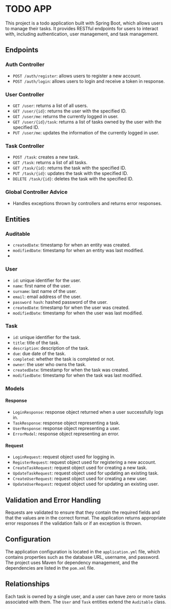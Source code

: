 
# TODO APP

This project is a todo application built with Spring Boot, which allows users to manage their tasks. It provides RESTful endpoints for users to interact with, including authentication, user management, and task management.

## Endpoints

### Auth Controller

-   `POST /auth/register`: allows users to register a new account.
-   `POST /auth/login`: allows users to login and receive a token in response.

### User Controller

-   `GET /user`: returns a list of all users.
-   `GET /user/{id}`: returns the user with the specified ID.
-   `GET /user/me`: returns the currently logged in user.
-   `GET /user/{id}/task`: returns a list of tasks owned by the user with the specified ID.
-   `PUT /user/me`: updates the information of the currently logged in user.

### Task Controller

-   `POST /task`: creates a new task.
-   `GET /task`: returns a list of all tasks.
-   `GET /task/{id}`: returns the task with the specified ID.
-   `PUT /task/{id}`: updates the task with the specified ID.
-   `DELETE /task/{id}`: deletes the task with the specified ID.

### Global Controller Advice

-   Handles exceptions thrown by controllers and returns error responses.

## Entities

### Auditable

-   `createdDate`: timestamp for when an entity was created.
-   `modifiedDate`: timestamp for when an entity was last modified.
- 
### User

-   `id`: unique identifier for the user.
-   `name`: first name of the user.
-   `surname`: last name of the user.
-   `email`: email address of the user.
-   `password hash`: hashed password of the user.
-   `createdDate`: timestamp for when the user was created.
-   `modifiedDate`: timestamp for when the user was last modified.

### Task

-   `id`: unique identifier for the task.
-   `title`: title of the task.
-   `description`: description of the task.
-   `due`: due date of the task.
-   `completed`: whether the task is completed or not.
-   `owner`: the user who owns the task.
-   `createdDate`: timestamp for when the task was created.
-   `modifiedDate`: timestamp for when the task was last modified.

### Models

#### Response

-   `LoginResponse`: response object returned when a user successfully logs in.
-   `TaskResponse`: response object representing a task.
-   `UserResponse`: response object representing a user.
-   `ErrorModel`: response object representing an error.

#### Request

-   `LoginRequest`: request object used for logging in.
-   `RegisterRequest`: request object used for registering a new account.
-   `CreateTaskRequest`: request object used for creating a new task.
-   `UpdateTaskRequest`: request object used for updating an existing task.
-   `CreateUserRequest`: request object used for creating a new user.
-   `UpdateUserRequest`: request object used for updating an existing user.

## Validation and Error Handling

Requests are validated to ensure that they contain the required fields and that the values are in the correct format. The application returns appropriate error responses if the validation fails or if an exception is thrown.

## Configuration

The application configuration is located in the `application.yml` file, which contains properties such as the database URL, username, and password. The project uses Maven for dependency management, and the dependencies are listed in the `pom.xml` file.

## Relationships

Each task is owned by a single user, and a user can have zero or more tasks associated with them. The `User` and `Task` entities extend the `Auditable` class.
